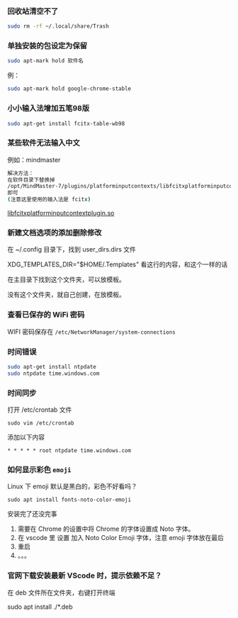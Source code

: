 ### 回收站清空不了

```bash
sudo rm -rf ~/.local/share/Trash
```

### 单独安装的包设定为保留

```bash
sudo apt-mark hold 软件名
```

例：

```bash
sudo apt-mark hold google-chrome-stable  
```

### 小小输入法增加五笔98版

```bash
sudo apt-get install fcitx-table-wb98
```

### 某些软件无法输入中文

例如：mindmaster

```bash
解决方法：
在软件目录下替换掉  
/opt/MindMaster-7/plugins/platforminputcontexts/libfcitxplatforminputcontextplugin.so  
即可  
(注意这里使用的输入法是 fcitx)
```

[libfcitxplatforminputcontextplugin.so](https://mega.nz/#!VLIgxCLT!xPqZj4qQl0GCtS3aGVohRBm2jRJ05M_PfnM1BvKx2VI)

### 新建文档选项的添加删除修改

在 ~/.config 目录下，找到 user_dirs.dirs 文件

XDG_TEMPLATES_DIR="$HOME/.Templates" 看这行的内容，和这个一样的话

在主目录下找到这个文件夹，可以放模板。

没有这个文件夹，就自己创建，在放模板。

### 查看已保存的 WiFi 密码

WIFI 密码保存在 `/etc/NetworkManager/system-connections`

### 时间错误

```bash
sudo apt-get install ntpdate
sudo ntpdate time.windows.com
```

### 时间同步

打开 /etc/crontab 文件

```
sudo vim /etc/crontab
```

添加以下内容

```
* * * * * root ntpdate time.windows.com
```

### 如何显示彩色 `emoji`

Linux 下 emoji 默认是黑白的，彩色不好看吗？

```
sudo apt install fonts-noto-color-emoji
```
安装完了还没完事
1. 需要在 Chrome 的设置中将 Chrome 的字体设置成 Noto 字体。
2. 在 vscode 里 设置 加入 Noto Color Emoji 字体，注意 emoji 字体放在最后
3. 重启
4. 。。。

### 官网下载安装最新 VScode 时，提示依赖不足？

在 deb 文件所在文件夹，右键打开终端

sudo apt install ./*.deb